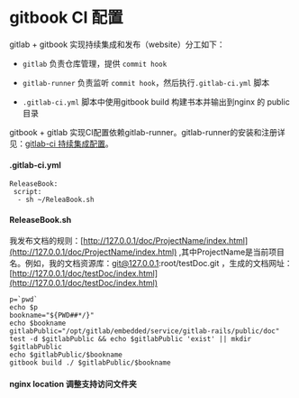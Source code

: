 # gitbook CI 配置

gitlab + gitbook 实现持续集成和发布（website）分工如下：

* `gitlab` 负责仓库管理，提供 `commit hook`   
* `gitlab-runner`  负责监听  `commit hook`，然后执行`.gitlab-ci.yml` 脚本

* `.gitlab-ci.yml`  脚本中使用gitbook build 构建书本并输出到nginx 的 public目录

gitbook + gitlab 实现CI配置依赖gitlab-runner。gitlab-runner的安装和注册详见：[gitlab-ci 持续集成配置](/gitlabpei-zhi-gitlab-runner.md)。

#### .gitlab-ci.yml

```
ReleaseBook:
 script:
  - sh ~/ReleaBook.sh
```

#### ReleaseBook.sh

我发布文档的规则：[http://127.0.0.1/doc/ProjectName/index.html](http://127.0.0.1/doc/ProjectName/index.html) ,其中ProjectName是当前项目名。例如，我的文档资源库：git@127.0.0.1:root/testDoc.git ，生成的文档网址：[http://127.0.0.1/doc/testDoc/index.html](http://127.0.0.1/doc/testDoc/index.html)

    p=`pwd`
    echo $p
    bookname="${PWD##*/}"
    echo $bookname
    gitlabPublic="/opt/gitlab/embedded/service/gitlab-rails/public/doc"
    test -d $gitlabPublic && echo $gitlabPublic 'exist' || mkdir $gitlabPublic
    echo $gitlabPublic/$bookname
    gitbook build ./ $gitlabPublic/$bookname

#### nginx location 调整支持访问文件夹

